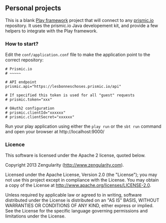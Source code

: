 ## Personal projects 

This is a blank [Play framework](http://www.playframework.com) project that will connect to any [prismic.io](https://prismic.io) repository. It uses the prismic.io Java developement kit, and provide a few helpers to integrate with the Play framework.

### How to start?

Edit the `conf/application.conf` file to make the application point to the correct repository:

```
# Prismic.io
# ~~~~~

# API endpoint
prismic.api="https://lesbonneschoses.prismic.io/api"

# If specified this token is used for all "guest" requests
# prismic.token="xxx"

# OAuth2 configuration
# prismic.clientId="xxxxxx"
# prismic.clientSecret="xxxxxx"
```

Run your play application using either the `play run` or the `sbt run` command and open your browser at http://localhost:9000/

### Licence

This software is licensed under the Apache 2 license, quoted below.

Copyright 2013 Zengularity (http://www.zengularity.com).

Licensed under the Apache License, Version 2.0 (the "License"); you may not use this project except in compliance with the License. You may obtain a copy of the License at http://www.apache.org/licenses/LICENSE-2.0.

Unless required by applicable law or agreed to in writing, software distributed under the License is distributed on an "AS IS" BASIS, WITHOUT WARRANTIES OR CONDITIONS OF ANY KIND, either express or implied. See the License for the specific language governing permissions and limitations under the License.
